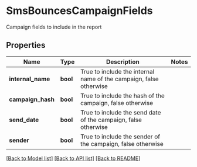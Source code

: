 # SmsBouncesCampaignFields

Campaign fields to include in the report
## Properties
Name | Type | Description | Notes
------------ | ------------- | ------------- | -------------
**internal_name** | **bool** | True to include the internal name of the campaign, false otherwise | 
**campaign_hash** | **bool** | True to include the hash of the campaign, false otherwise | 
**send_date** | **bool** | True to include the send date of the campaign, false otherwise | 
**sender** | **bool** | True to include the sender of the campaign, false otherwise | 

[[Back to Model list]](../README.md#documentation-for-models) [[Back to API list]](../README.md#documentation-for-api-endpoints) [[Back to README]](../README.md)


